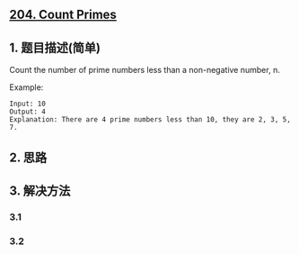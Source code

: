 ## [204. Count Primes](https://leetcode-cn.com/problems/count-primes/)

## 1. 题目描述(简单)

Count the number of prime numbers less than a non-negative number, n.

Example:
```
Input: 10
Output: 4
Explanation: There are 4 prime numbers less than 10, they are 2, 3, 5, 7.
```


## 2. 思路

## 3. 解决方法

### 3.1 


### 3.2

